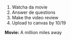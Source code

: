 1) Watcha da movie
2) Answer de questions
3) Make the video review
4) Upload to canvas by 10/19

**Movie:** A million miles away 